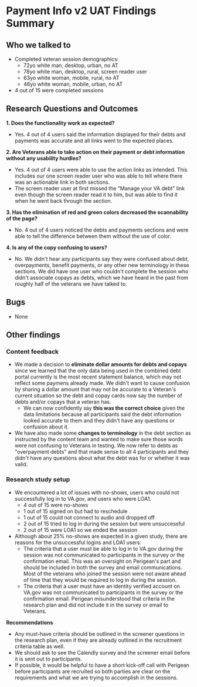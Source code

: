 # Payment Info v2 UAT Findings Summary

## Who we talked to
* Completed veteran session demographics:
	* 72yo white man, desktop, urban, no AT
	* 78yo white man, desktop, rural, screen reader user
	* 63yo white woman, mobile, rural, no AT
	* 46yo white woman, mobile, urban, no AT
* 4 out of 15 were completed sessions

## Research Questions and Outcomes
**1. Does the functionality work as expected?**
  * Yes. 4 out of 4 users said the information displayed for their debts and payments was accurate and all links went to the expected places.
  
**2. Are Veterans able to take action on their payment or debt information without any usability hurdles?**
  * Yes. 4 out of 4 users were able to use the action links as intended. This includes our one screen reader user who was able to tell where there was an actionable link in both sections. 
  * The screen reader user at first missed the "Manage your VA debt" link even though the screen reader read it to him, but was able to find it when he went back through the section.
  
**3. Has the elimination of red and green colors decreased the scannability of the page?**
  * No. 4 out of 4 users noticed the debts and payments sections and were able to tell the difference between them without the use of color.
  
**4. Is any of the copy confusing to users?**
  * No. We didn't hear any participants say they were confused about debt, overpayments, benefit payments, or any other new terminology in these sections. We did have one user who couldn't complete the session who didn't associate copays as debts, which we have heard in the past from roughly half of the veterans we have talked to. 

## Bugs
* None

## Other findings

### Content feedback
* We made a decision to **eliminate dollar amounts for debts and copays** since we learned that the only data being used in the combined debt portal currently is the most recent statement balance, which may not reflect some paymens already made. We didn't want to cause confusion by sharing a dollar amount that may not be accurate to a Veteran's current situation so the debt and copay cards now say the number of debts and/or copays that a veteran has.
	* We can now confidently say **this was the correct choice** given the data limitations because all participants said the debt information looked accurate to them and they didn't have any questions or confusion about it. 
* We have also made some **changes to terminology** in the debt section as instructed by the content team and wanted to make sure those words were not confusing to Veterans in testing. We now refer to debts as "overpayment debts" and that made sense to all 4 participants and they didn't have any questions about what the debt was for or whether it was valid.

### Research study setup
* We encountered a lot of issues with no-shows, users who could not successfully log in to VA.gov, and users who were LOA1.
	* 4 out of 15 were no-shows
	* 1 out of 15 signed on but had to reschedule
	* 1 out of 15 could not connect to audio and dropped off
	* 2 out of 15 tried to log in during the session but were unsuccessful
	* 2 out of 15 were LOA1 so we ended the session
* Although about 25% no-shows are expected in a given study, there are reasons for the unsuccessful logins and LOA1 users:
  * The criteria that a user must be able to log in to VA.gov during the session was not communicated to participants in the survey *or* the confirmation email. This was an oversight on Perigean's part and should be included in both the survey and email communications. Most of the veterans who joined the session were not aware ahead of time that they would be required to log in during the session.
  * The criteria that a user must have an identity verified account on VA.gov was not communicated to participants in the survey or the confirmation email. Perigean misunderstood that criteria in the research plan and did not include it in the survey or email to Veterans.

**Recommendations** 
* Any must-have criteria should be outlined in the screener questions in the research plan, even if they are already outlined in the recruitment criteria table as well.
* We should ask to see the Calendly survey and the screener email before it is sent out to participants.
* If possible, it would be helpful to have a short kick-off call with Perigean before participants are recruited so both parties are clear on the requirements and what we are trying to accomplish in the sessions.
